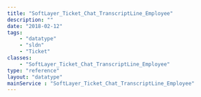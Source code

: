 ```yaml
---
title: "SoftLayer_Ticket_Chat_TranscriptLine_Employee"
description: ""
date: "2018-02-12"
tags:
    - "datatype"
    - "sldn"
    - "Ticket"
classes:
    - "SoftLayer_Ticket_Chat_TranscriptLine_Employee"
type: "reference"
layout: "datatype"
mainService : "SoftLayer_Ticket_Chat_TranscriptLine_Employee"
---
```

